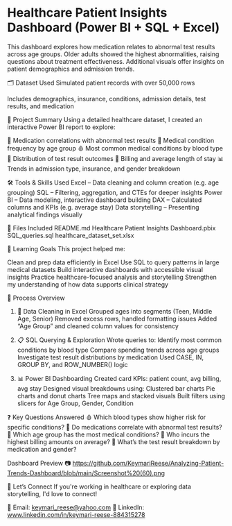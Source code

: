 # Healthcare Patient Insights Dashboard (Power BI + SQL + Excel)
This dashboard explores how medication relates to abnormal test results across age groups. Older adults showed the highest abnormalities, raising questions about treatment effectiveness. Additional visuals offer insights on patient demographics and admission trends.

🗂️ Dataset Used
Simulated patient records with over 50,000 rows

Includes demographics, insurance, conditions, admission details, test results, and medication

📌 Project Summary
Using a detailed healthcare dataset, I created an interactive Power BI report to explore:

💊 Medication correlations with abnormal test results
🧓 Medical condition frequency by age group
🩸 Most common medical conditions by blood type
🧪 Distribution of test result outcomes
🧾 Billing and average length of stay
📊 Trends in admission type, insurance, and gender breakdown


🛠️ Tools & Skills Used
Excel – Data cleaning and column creation (e.g. age grouping)
SQL – Filtering, aggregation, and CTEs for deeper insights
Power BI – Data modeling, interactive dashboard building
DAX – Calculated columns and KPIs (e.g. average stay)
Data storytelling – Presenting analytical findings visually

📁 Files Included
README.md 
Healthcare Patient Insights Dashboard.pbix
SQL_queries.sql
healthcare_dataset_set.xlsx

🚀 Learning Goals
This project helped me:

Clean and prep data efficiently in Excel
Use SQL to query patterns in large medical datasets
Build interactive dashboards with accessible visual insights
Practice healthcare-focused analysis and storytelling
Strengthen my understanding of how data supports clinical strategy

🔄 Process Overview
1. 🧹 Data Cleaning in Excel
Grouped ages into segments (Teen, Middle Age, Senior)
Removed excess rows, handled formatting issues
Added “Age Group” and cleaned column values for consistency

2. 📋 SQL Querying & Exploration
Wrote queries to:
Identify most common conditions by blood type
Compare spending trends across age groups
Investigate test result distributions by medication
Used CASE, IN, GROUP BY, and ROW_NUMBER() logic

3. 📊 Power BI Dashboarding
Created card KPIs: patient count, avg billing, avg stay
Designed visual breakdowns using:
Clustered bar charts
Pie charts and donut charts
Tree maps and stacked visuals
Built filters using slicers for Age Group, Gender, Condition

❓ Key Questions Answered
🩸 Which blood types show higher risk for specific conditions?
💊 Do medications correlate with abnormal test results?
🧓 Which age group has the most medical conditions?
🧾 Who incurs the highest billing amounts on average?
🧪 What’s the test result breakdown by medication and gender?

Dashboard Preview
📷 https://github.com/KeymariReese/Analyzing-Patient-Trends-Dashboard/blob/main/Screenshot%20(60).png

🙌 Let’s Connect
If you're working in healthcare or exploring data storytelling, I'd love to connect!

📧 Email: keymari_reese@yahoo.com
💼 LinkedIn: www.linkedin.com/in/keymari-reese-884315278

